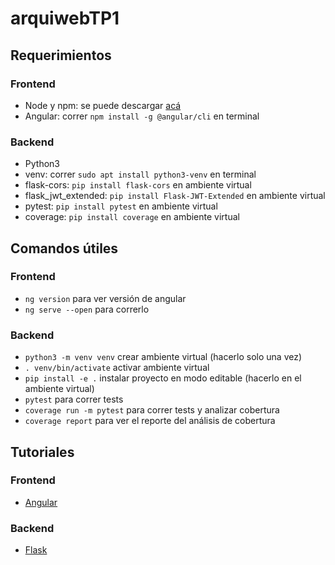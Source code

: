 # arquiwebTP1

## Requerimientos

### Frontend

* Node y npm: se puede descargar [acá](https://nodejs.org/en/download/)
* Angular: correr `npm install -g @angular/cli` en terminal

### Backend

* Python3
* venv: correr `sudo apt install python3-venv` en terminal
* flask-cors: `pip install flask-cors` en ambiente virtual
* flask_jwt_extended: `pip install Flask-JWT-Extended` en ambiente virtual
* pytest: `pip install pytest` en ambiente virtual
* coverage: `pip install coverage` en ambiente virtual

## Comandos útiles

### Frontend

* `ng version` para ver versión de angular
* `ng serve --open` para correrlo

### Backend

* `python3 -m venv venv` crear ambiente virtual (hacerlo solo una vez)
* `. venv/bin/activate` activar ambiente virtual
* `pip install -e .` instalar proyecto en modo editable (hacerlo en el ambiente virtual)
* `pytest` para correr tests
* `coverage run -m pytest` para correr tests y analizar cobertura
* `coverage report` para ver el reporte del análisis de cobertura

## Tutoriales

### Frontend

* [Angular](https://angular.io/tutorial/toh-pt0)

### Backend

* [Flask](https://flask.palletsprojects.com/en/1.1.x/tutorial/)
